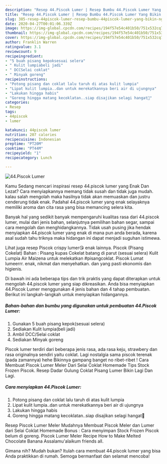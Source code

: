 ```yaml
---
description: "Resep 44.Piscok Lumer | Resep Bumbu 44.Piscok Lumer Yang Bikin Ngiler"
title: "Resep 44.Piscok Lumer | Resep Bumbu 44.Piscok Lumer Yang Bikin Ngiler"
slug: 385-resep-44piscok-lumer-resep-bumbu-44piscok-lumer-yang-bikin-ngiler
date: 2020-04-27T00:01:06.339Z
image: https://img-global.cpcdn.com/recipes/194f57e54c401b50/751x532cq70/44piscok-lumer-foto-resep-utama.jpg
thumbnail: https://img-global.cpcdn.com/recipes/194f57e54c401b50/751x532cq70/44piscok-lumer-foto-resep-utama.jpg
cover: https://img-global.cpcdn.com/recipes/194f57e54c401b50/751x532cq70/44piscok-lumer-foto-resep-utama.jpg
author: Franklin Warren
ratingvalue: 3.1
reviewcount: 9
recipeingredient:
- "5 buah pisang kepoksesuai selera"
- " Kulit lumpiabeli jadi"
- " DCCSelai coklat"
- " Minyak goreng"
recipeinstructions:
- "Potong pisang dan coklat lalu taruh di atas kulit lumpia"
- "Lipat kulit lumpia..dan untuk merekatkannya beri air di ujungnya"
- "Lakukan hingga habis"
- "Goreng hingga matang kecoklatan..siap disajikan selagi hangat🥰"
categories:
- Resep
tags:
- 44piscok
- lumer

katakunci: 44piscok lumer 
nutrition: 207 calories
recipecuisine: Indonesian
preptime: "PT20M"
cooktime: "PT44M"
recipeyield: "1"
recipecategory: Lunch

---
```



![44.Piscok Lumer](https://img-global.cpcdn.com/recipes/194f57e54c401b50/751x532cq70/44piscok-lumer-foto-resep-utama.jpg)

Kamu Sedang mencari inspirasi resep 44.piscok lumer yang Enak Dan Lezat? Cara menyiapkannya memang tidak susah dan tidak juga mudah. kalau salah mengolah maka hasilnya tidak akan memuaskan dan justru cenderung tidak enak. Padahal 44.piscok lumer yang enak selayaknya memiliki aroma dan cita rasa yang bisa memancing selera kita.

Banyak hal yang sedikit banyak mempengaruhi kualitas rasa dari 44.piscok lumer, mulai dari jenis bahan, selanjutnya pemilihan bahan segar, sampai cara mengolah dan menghidangkannya. Tidak usah pusing jika hendak menyiapkan 44.piscok lumer yang enak di mana pun anda berada, karena asal sudah tahu triknya maka hidangan ini dapat menjadi suguhan istimewa.

Lihat juga resep Piscok crispy lumer😘 enak lainnya. Piscok (Pisang Cokelat) Bahan : Pisang kupas Cokelat batang di parut (sesuai selera) Kulit Lumpia Air Maizena untuk melekatkan #pisangcoklat. Piscok Lumat lumeerrr. enak, nikmat dan menyehatkan. dan yang pasti ekonomis dan higienis.


Di bawah ini ada beberapa tips dan trik praktis yang dapat diterapkan untuk mengolah 44.piscok lumer yang siap dikreasikan. Anda bisa menyiapkan 44.Piscok Lumer menggunakan 4 jenis bahan dan 4 tahap pembuatan. Berikut ini langkah-langkah untuk menyiapkan hidangannya.

<!--inarticleads1-->

##### Bahan-bahan dan bumbu yang digunakan untuk pembuatan 44.Piscok Lumer:

1. Gunakan 5 buah pisang kepok(sesuai selera)
1. Sediakan  Kulit lumpia(beli jadi)
1. Ambil  DCC/Selai coklat
1. Sediakan  Minyak goreng


Piscok lumer terdiri dari beberapa jenis rasa, ada rasa keju, strawbery dan rasa originalnya sendiri yaitu coklat. Lagi nostalgia sama piscok terenak (pada zamannya) hehe Bikinnya gampang banget no ribet-ribet ! Cara Membuat Piscok Lumer Meler Dari Selai Coklat Homemade Tips Stock Frozen Piscok. Resep Dadar Gulung Coklat Pisang Lumer Bikin Lagi Dan Lagi. 

<!--inarticleads2-->

##### Cara menyiapkan 44.Piscok Lumer:

1. Potong pisang dan coklat lalu taruh di atas kulit lumpia
1. Lipat kulit lumpia..dan untuk merekatkannya beri air di ujungnya
1. Lakukan hingga habis
1. Goreng hingga matang kecoklatan..siap disajikan selagi hangat🥰


Resep Piscok Lumer Meler Mudahnya Membuat Piscok Meler dan Lumer dari Selai Coklat Homemade Bonus : Cara menyimpan Stock Frozen Piscok belum di goreng. Piscok Lumer Meler Recipe How to Make Melted Chocolate Banana Assalamu&#39;alaikum friends all. 

Gimana nih? Mudah bukan? Itulah cara membuat 44.piscok lumer yang bisa Anda praktikkan di rumah. Semoga bermanfaat dan selamat mencoba!
